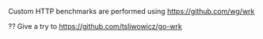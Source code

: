 Custom HTTP benchmarks are performed using https://github.com/wg/wrk

?? Give a try to https://github.com/tsliwowicz/go-wrk